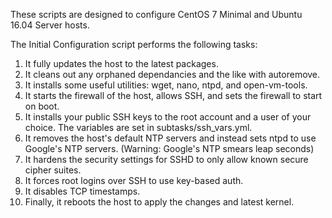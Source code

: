 These scripts are designed to configure CentOS 7 Minimal and Ubuntu 16.04 Server hosts.

The Initial Configuration script performs the following tasks:

1. It fully updates the host to the latest packages.
2. It cleans out any orphaned dependancies and the like with autoremove.
3. It installs some useful utilities: wget, nano, ntpd, and open-vm-tools.
4. It starts the firewall of the host, allows SSH, and sets the firewall to start on boot.
5. It installs your public SSH keys to the root account and a user of your choice. The variables are set in subtasks/ssh_vars.yml.
6. It removes the host's default NTP servers and instead sets ntpd to use Google's NTP servers. (Warning: Google's NTP smears leap seconds)
7. It hardens the security settings for SSHD to only allow known secure cipher suites.
8. It forces root logins over SSH to use key-based auth.
9. It disables TCP timestamps.
10. Finally, it reboots the host to apply the changes and latest kernel.